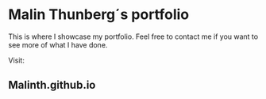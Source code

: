 # Malin Thunberg´s portfolio
This is where I showcase my portfolio. Feel free to contact me if you want to see more of what I have done. 

Visit:
## Malinth.github.io
